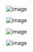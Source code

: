 ![image](https://user-images.githubusercontent.com/80478480/115155895-ca45ef80-a079-11eb-9a4f-05ee875fbd9c.png)

![image](https://user-images.githubusercontent.com/80478480/115156114-b3ec6380-a07a-11eb-9805-1c37ff6831b2.png)

![image](https://user-images.githubusercontent.com/80478480/115156140-cff00500-a07a-11eb-8303-ba3b8a186845.png)

![image](https://user-images.githubusercontent.com/80478480/115156264-53115b00-a07b-11eb-988d-456648c3b3a5.png)

